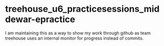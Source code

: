 # treehouse_u6_practicesessions_middewar-epractice
I am maintaining this as a way to show my work through github as team treehouse uses an internal monitor for progress instead of commits.